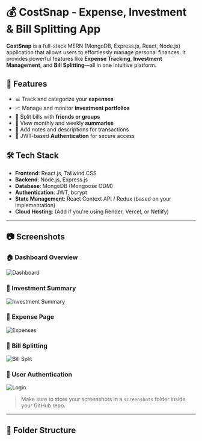 # 💰 CostSnap - Expense, Investment & Bill Splitting App

**CostSnap** is a full-stack MERN (MongoDB, Express.js, React, Node.js) application that allows users to effortlessly manage personal finances. It provides powerful features like **Expense Tracking**, **Investment Management**, and **Bill Splitting**—all in one intuitive platform.

## 🚀 Features

- 📊 Track and categorize your **expenses**
- 📈 Manage and monitor **investment portfolios**
- 👥 Split bills with **friends or groups**
- 📅 View monthly and weekly **summaries**
- 🧾 Add notes and descriptions for transactions
- 🔐 JWT-based **Authentication** for secure access

## 🛠️ Tech Stack

- **Frontend**: React.js, Tailwind CSS
- **Backend**: Node.js, Express.js
- **Database**: MongoDB (Mongoose ODM)
- **Authentication**: JWT, bcrypt
- **State Management**: React Context API / Redux (based on your implementation)
- **Cloud Hosting**: (Add if you're using Render, Vercel, or Netlify)

---

## 📷 Screenshots

### 🏠 Dashboard Overview
![Dashboard](./screenshots/Screenshot%202025-06-07%20012204.png)

### 📘 Investment Summary
![Investment Summary](./screenshots/Screenshot%202025-06-07%20012959.png)

### 💸 Expense Page
![Expenses](./screenshots/Screenshot%202025-06-07%20013008.png)

### 👥 Bill Splitting
![Bill Split](./screenshots/Screenshot%202025-06-07%20013018.png)

### 🔐 User Authentication
![Login](./screenshots/Screenshot%202025-06-07%20013146.png)

> Make sure to store your screenshots in a `screenshots` folder inside your GitHub repo.

---

## 📂 Folder Structure

